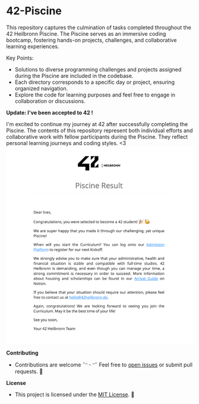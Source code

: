# 42-Piscine
This repository captures the culmination of tasks completed throughout the 42 Heilbronn Piscine. The Piscine serves as an immersive coding bootcamp, fostering hands-on projects, challenges, and collaborative learning experiences.


Key Points:
* Solutions to diverse programming challenges and projects assigned during the Piscine are included in the codebase.
* Each directory corresponds to a specific day or project, ensuring organized navigation.
* Explore the code for learning purposes and feel free to engage in collaboration or discussions.

**Update: I've been accepted to 42 !**

I'm excited to continue my journey at 42 after successfully completing the Piscine. The contents of this repository represent both individual efforts and collaborative work with fellow participants during the Piscine. They reflect personal learning journeys and coding styles. <3
![Acceptance Letter](acceptance_letter.png)



**Contributing**
- Contributions are welcome ˶ᵔ ᵕ ᵔ˶ Feel free to [open issues](https://github.com/InesZenkri/42-Piscine/issues) or submit pull requests. 🤝


**License**

- This project is licensed under the [MIT License](LICENSE). 📜

